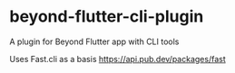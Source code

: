 # beyond-flutter-cli-plugin

A plugin for Beyond Flutter app with CLI tools

Uses Fast.cli as a basis https://api.pub.dev/packages/fast 
